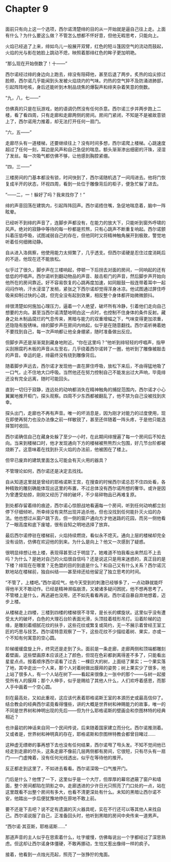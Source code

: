 # Chapter 9

<br>
面前只有向上这一个选项，西尔诺清楚绯的目的从一开始就是逼自己往上走。上面有什么？为什么要这么做？不管怎么想都不怀好意，但他无暇思考，只能向上。

火焰已经追了上来，绯如鸟儿一般展开双臂，红色的短斗篷因空气的流动而鼓起，火焰的光与影在她脸上跳动不熄，映照着那绯红色的眸子更加明艳。

“那么现在开始倒数了！十——”

西尔诺经过绯的身边向上跑去，绯没有阻碍他，甚至后退了两步。炙热的焰尖掠过脸颊，西尔诺几乎能闻到头发被火焰烧灼的气味。灼热的空气猝不及防涌进肺部，引起阵阵呛咳，身后还能听到木制品烧焦的爆裂声和绯夹杂着笑意的倒数。

“九，八，七——”

仿佛真的只是在玩游戏，她的语调仍然没有任何杀意。西尔诺三步并两步跑上二楼，看了看四周，只有走廊和走廊两侧的房间。房间门紧闭，不知是不是被故意锁上了，西尔诺用力推着，却无法打开任何一扇门。

“六，五——”

走廊尽头有一道楼梯，还要继续往上？没有时间多想，西尔诺爬上楼梯。心跳速度超过了任何一刻，耳边是风声和自己急促的喘息。额头渐渐渗出细密的汗珠，浸湿了发丝。每一次吸气都仿佛不够，让他感到胸腔紧绷。

“四，三——”

三楼房间的门基本都没有锁，时间快到了，西尔诺随机选了一间闯进去。他将门恢复成半开的状态，环视四周，看到一处位于雕像背后的柜子，便急忙躲了进去。

“——二，一！躲好了吗？我来找你了！”

绯的声音回荡在建筑内，引起阵阵回声。西尔诺捂住嘴，急促地喘息着，脑中一阵眩晕。

已经听不到绯的声音了，连脚步声都没有，在能力的放大下，只能听到窗外呼啸的风声。绝对的寂静中等待的每一秒都是煎熬，只有心跳声不断重复响起。西尔诺颤抖着压低呼吸，试图减弱自己的存在，但他同时又将精神触角展开到极致，警觉地听着任何细微动静。

自从进入洛佩察，他使用能力太频繁了，几乎透支。但西尔诺硬是忍住过度消耗后的不适，他现在还不能放松。

似乎过了很久，脚步声在三楼响起，停顿一下后拐去对面的房间，一同响起的还有低低的哼唱声。西尔诺听到翻动物品的声音、敲击柜门的声音，然后脚步声开始向他所在的房间靠近。好不容易恢复的心跳再度加速，如同敲鼓一般连带着耳中一起闷闷作响，汗水浸湿了发梢，紧张之下西尔诺却觉得浑身冰凉。他试图通过屏住呼吸来抑制过快的心跳，但完全没有起到效果，相反整个身体都开始微微颤抖。

绯很清楚如何施加心理压力，逼着一个人绝望，破坏所有冷静，引着他们走向自己想要的方向。甚至当西尔诺清楚地明白这一点时，也控制不住身体的条件反射。藏身之处木制品腐烂的气息传来，黑暗与能力的双重增幅之下，气味变得更加浓重，还隐隐有股锈味。绯的脚步声在房间内响起，似乎是在随意翻找。西尔诺祈祷着她不要找到自己，每一次声响都让他全身绷紧，随时准备做出反应。

但脚步声还是渐渐晃到藏身地附近。“你在这里吗？”他听到绯轻轻的哼唱声，指甲尖刮擦腐朽木板的声音从左至右，几乎绕着西尔诺转了一圈，他听到了雕像被敲击的声音。幸运的是，绯最终没有绕到雕像背后。

随着脚步声远去，西尔诺才发现他一直在屏住呼吸，放松下来后，不由得猛地吸了一口气，止不住地大口呼吸。当然他还在努力控制自己不能发出过大声响，毕竟绯还没有完全远离，随时可能回头。

直到一切归于寂静，连远处的动响都消失在精神触角的捕捉范围内，西尔诺才小心翼翼地推开柜门，探头观察。四周不少东西都被翻乱了，他不禁为自己没被找到庆幸。

探头出门，走廊也不再有声音。唯一的坏消息是，因为刚才对能力的过度使用，现在即使再努力也没办法像之前一样敏锐了，甚至还伴随着一阵头疼，于是他只能选择暂时收回。

西尔诺确信自己在藏身处躲了至少一小时，在此期间绯搜遍了每一个房间后不知去向。当来到楼梯口时，他才发现通向下方的楼梯被熊熊烈火包围，好几节台阶都被烧断了。这意味着在找到扑灭火焰的办法前，他被困在了楼上。

但早已废弃的建筑里面怎么可能会有灭火用的器具？

不管理论如何，西尔诺还是决定去找找。

自从知道这里就是曾经的耶格诺斯王宫，在搜查的时候西尔诺总忍不住四处看，各种精致的雕刻确能体现出这里的布置，不过总体没有西尔诺所想的奢华。或许是因为曾遭受劫掠，刚刚又经历了绯的破坏，不少易碎物品已再难复原。

到处都存留着绯的痕迹，西尔诺心惊胆战地看遍每一个房间，听到任何动响都立刻停下仔细倾听。所幸绯没有突然出现并追杀他，但也没找到任何能扑灭火焰的办法。他也想过从窗户跳下去，但一侧的窗户通向方才他迷路的花园，而另一侧他看了一眼高度和底下废墟，很有自知之明地选择了放弃。

最后西尔诺停驻在楼梯前，火焰持续燃烧，看似永不熄灭。通向上层的楼梯却完全没有设防，仿佛在欢迎他的到来。为什么是向上？他又一次感到了疑惑。

很明显绯想让他上楼，表现得甚至过于明显了。她难道不怕我看出来然后不上去吗？为什么？是她对自己的火焰很自信吗？还是说这只是用来迷惑的，真正目的是下楼？绯现在在哪里？无色盟的目的到底是什么？和自己又有什么关系？西尔诺沉默地站在楼梯前，独自纠结——甚至绯还给他留足了独立思考的时间。

“不管了，上楼吧。”西尔诺叹气，他今天受到的刺激已经够多了，一点动静就能吓得他半天不敢动作。已经是精神濒临崩溃，又被诸多疑问困扰，他不想再思考了。不管楼上是什么，再逃避也没用，还不如先看看再说。西尔诺自暴自弃地想着，迈步上楼。

从楼梯走上四楼，三楼到四楼的楼梯很不寻常，是长长的螺旋状。这里似乎没有遭受太大的破坏，白色的大理石台阶表面光滑，头顶挂着枝形吊灯。沿着阶梯的边缘，是雕刻着细腻花纹的扶手，这些花纹或繁复或简约，无一不展示着曾经王室工匠的巧思与技艺。西尔诺特意观察了一下，这些花纹不少描绘着树、果实，亦或一个不知有何寓意的空心圆。

阶梯缓缓盘旋上升，终究还是走到了头。面前是一条走廊，走廊两侧和顶端都雕刻着壁画，这些壁画原本应该还上了颜色，但现在色彩都剥离得差不多了，只能看出星星点点。按着顺序西尔诺看了过去：一棵巨大的树，上面结了果实；一个果实落了地，其中走出一个人来，那个人对着树做出膜拜的姿势；树上果实少了很多，地上站了很多人，有一个人站在树下——看起来很像上一张中的那个——与树一起接受所有人的膜拜；那个人伸手，似乎是赐给了其他人什么，人们欢呼着感恩，而那人手中画着一个空心圆。

刻在最高处，又如此重视，这应该代表着耶格诺斯王室的本源历史或最高信仰了。结合教会的经典西尔诺竟看得懂些，讲的大概是世界树和神赐能力的故事，唯一的不同是世界树和神明出现的先后——但为什么耶格诺斯的壁画会和奈图林特的经典相近？

也许最初的神话来自同一个民间传说，后来随着国家建立而分化。西尔诺推测着。又或者是，世界树和神明真的存在，耶格诺斯和奈图林特教会都曾目睹过……

这种虚无缥缈的事再想下去也没有任何结果，西尔诺甩了甩头发。不知不觉间他已经走到走廊的尽头，这条走廊不像前几层两侧都有房间，它很短，只有尽头有一扇门——门虚掩着，没有任何光线透出，似乎在等待他的推开。

反正都走到这里了，不如进去看看。西尔诺深吸一口气推开门。

门后是什么？他愣了一下，这里似乎是一个大厅，但厚厚的幕帘遮蔽了窗户和墙面，整个房间都陷在阴影之中。走廊透进的少许日光只照亮了门口处的一点，站在这里既看不出整个房间有多大，也看不清更深处有什么。未知的黑暗让西尔诺不安，他踏出一步后便犹豫地停在原地不敢上前。

要不还是下去吧？说不定有遗漏的灭火器具呢，实在不行还可以等其他人来找自己。西尔诺说服了自己，正准备回头时，他听到黑暗的房间中央传来一道男声。

“西尔诺·其亚斯，耶格诺斯……”

那道声音的主人似乎在思索着什么，吐字缓慢，仿佛每说出一个字都经过了深思熟虑。但这却让西尔诺身体僵硬，不敢再挪动，生怕又惹出像绯一样的疯子。

接着，他看到一点烛光亮起，照亮了一张狰狞的鬼面。
